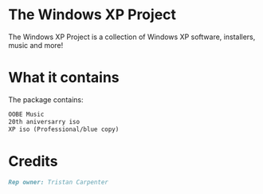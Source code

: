 # The Windows XP Project

The Windows XP Project is a collection of Windows XP software, installers, music and more!

# What it contains

The package contains:
```markdown
OOBE Music
20th aniversarry iso
XP iso (Professional/blue copy)
```


# Credits
```markdown
Rep owner: Tristan Carpenter

```
